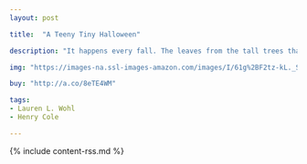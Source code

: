 ```yaml
---
layout: post

title:  "A Teeny Tiny Halloween"

description: "It happens every fall. The leaves from the tall trees that surround her house drift down until the teeny tiny woman’s teeny tiny house is buried completely. Inside it’s dark and a teeny tiny bit scary, but the resourceful woman has a plan and a few surprises up her teeny tiny sleeve."

img: "https://images-na.ssl-images-amazon.com/images/I/61g%2BF2tz-kL._SL480_.jpg"

buy: "http://a.co/8eTE4WM"

tags:
- Lauren L. Wohl
- Henry Cole

---
```


{% include content-rss.md %}